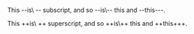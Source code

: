 This --is\ -- subscript, and so --is\\-- this and --this\---.

This ++is\ ++ superscript, and so ++is\\++ this and ++this\+++.